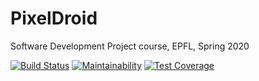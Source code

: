 # PixelDroid
Software Development Project course, EPFL, Spring 2020

[![Build Status](https://travis-ci.org/H-PixelDroid/PixelDroid.svg?branch=master)](https://travis-ci.org/H-PixelDroid/PixelDroid) [![Maintainability](https://api.codeclimate.com/v1/badges/a4f1747dc60b96eb74df/maintainability)](https://codeclimate.com/github/H-PixelDroid/PixelDroid/maintainability) [![Test Coverage](https://api.codeclimate.com/v1/badges/a4f1747dc60b96eb74df/test_coverage)](https://codeclimate.com/github/H-PixelDroid/PixelDroid/test_coverage)

